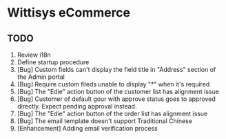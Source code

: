 # Wittisys eCommerce

## TODO

1. Review i18n
2. Define startup procedure
3. [Bug] Custom fields can't display the field title in "Address" section of the Admin portal
4. [Bug] Require custom fileds unable to display "*" when it's required
5. [Bug] The "Edie" action button of the customer list has alignment issue
6. [Bug] Customer of default gour with approve status goes to approved directly. Expect pending approval instead.
7. [Bug] The "Edie" action button of the order list has alignment issue
8. [Bug] The email template doesn't support Traditional Chinese
9. [Enhancement] Adding email verification process